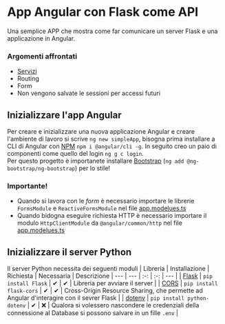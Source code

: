 # App Angular con Flask come API
Una semplice APP che mostra come far comunicare un server Flask e una applicazione in Angular.

### Argomenti affrontati
- [Servizi](./simpleApp/src/services/manager.service.ts)
- Routing
- Form
- Non vengono salvate le sessioni per accessi futuri

## Inizializzare l'app Angular
Per creare e inizializzare una nuova applicazione Angular e creare l'ambiente di lavoro si scrive `ng new simpleApp`, bisogna prima installare a CLI di Angular con [NPM](https://www.npmjs.com/package/@angular/cli) `npm i @angular/cli -g`. In seguito creo un paio di componenti come quello del login `ng g c login`.<br>
Per questo progetto è importanete installare [Bootstrap](https://getbootstrap.com/) (`ng add @ng-bootstrap/ng-bootstrap`) per lo stile!

### Importante!
- Quando si lavora con le *form* è necessario importare le librerie `FormsModule` e `ReactiveFormsModule` nel file [app.modelues.ts](./simpleApp/src/app/app.module.ts)
- Quando bidogna eseguire richiesta HTTP è necessario importare il modulo `HttpClientModule` da `@angular/common/http` nel file [app.modelues.ts](./simpleApp/src/app/app.module.ts)

## Inizializzare il server Python
Il server Python necessita dei seguenti moduli
| Libreria | Installazione | Richiesta | Necessaria | Descrizione
| --- | --- | :-: | :-: | --- |
| [Flask](https://flask.palletsprojects.com/en/2.2.x/) | `pip install Flask` | ✔ | ✔ | Libreria per avviare il server |
| [CORS](https://flask-cors.readthedocs.io/en/latest/) | `pip install flask-cors` | ✔ | ✔ | Cross-Origin Resource Sharing, che permette ad Angular d'interagire con il sevrer Flask |
| [dotenv](https://pypi.org/project/python-dotenv/) | `pip install python-dotenv` | ✔ | ❌ |  Qualora si volessero nascondere le credenziali della connessione al Database si possono salvare in un fille `.env` |